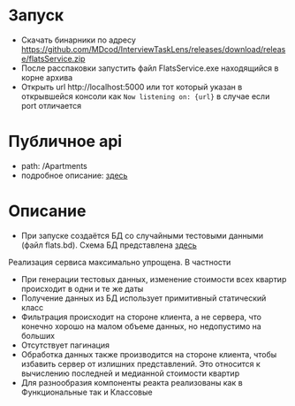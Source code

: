 ﻿# Запуск
- Скачать бинарники по адресу https://github.com/MDcod/InterviewTaskLens/releases/download/release/flatsService.zip
- После расспаковки запустить файл FlatsService.exe находящийся в корне архива
- Открыть url http://localhost:5000 или тот который указан в открывшейся консоли как `Now listening on: {url}` в случае если port отличается

# Публичное api
- path: /Apartments 
- подробное описание: [здесь](./docs/api.json)

# Описание
- При запуске создаётся БД со случайными тестовыми данными (файл flats.bd). Схема БД представлена [здесь](./docs/dbdiagram.png)

Реализация сервиса максимально упрощена. В частности
- При генерации тестовых данных, изменение стоимости всех квартир происходит в одни и те же даты
- Получение данных из БД использует примитивный статический класс
- Фильтрация происходит на стороне клиента, а не сервера, что конечно хорошо на малом объеме данных, но недопустимо на больших
- Отсутствует пагинация
- Обработка данных также производится на стороне клиента, чтобы избавить сервер от излишних представлений. Это относится к вычислению последней и медианной стоимости квартир
- Для разнообразия компоненты реакта реализованы как в Функциональные так и Классовые 